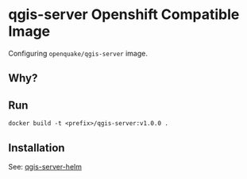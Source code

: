 # qgis-server Openshift Compatible Image

Configuring `openquake/qgis-server` image.

## Why?

## Run

```
docker build -t <prefix>/qgis-server:v1.0.0 .
```

## Installation

See: [qgis-server-helm](https://github.com/MapColonies/qgis-server-helm)